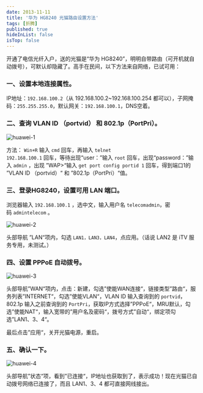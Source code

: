 ```yaml
---
date: 2013-11-11
title: '华为 HG8240 光猫路由设置方法'
tags: [折腾]
published: true
hideInList: false
isTop: false
---
```


开通了电信光纤入户，送的光猫是“华为 HG8240”，明明自带路由（可开机就自动拨号），可默认却隐藏了。高手在民间，以下方法来自网络，已试可用：

<h3>一、设置本地连接属性。</h3>

IP地址：<code>192.168.100.2</code>（从 192.168.100.2~192.168.100.254 都可以），子网掩码：<code>255.255.255.0</code>，默认网关：<code>192.168.100.1</code>，DNS空着。

<h3>二、查询 VLAN ID （portvid） 和 802.1p（PortPri）。</h3>


![huawei-1](https://lmm.elizen.me/images/2013/11/huawei-1.jpg)

方法： <code>Win+R</code> 输入 <code>cmd</code> 回车，再输入 <code>telnet 192.168.100.1</code> 回车，等待出现“user：”输入 <code>root</code> 回车，出现“password：”输入 <code>admin</code> ，出现 ”WAP&gt;“输入 <code>get port config portid 1</code> 回车，得到端口1的 ”VLAN ID （portvid）“ 和 ”802.1p（PortPri）“值。

<!--more-->

<h3>三、登录HG8240，设置可用 LAN 端口。</h3>

浏览器输入 <code>192.168.100.1</code> ，选中文，输入用户名 <code>telecomadmin</code>，密码 <code>admintelecom</code> 。

![huawei-2](https://lmm.elizen.me/images/2013/11/huawei-2.jpg)

头部导航 ”LAN“项内，勾选 <code>LAN1，LAN3，LAN4</code>，点应用。（话说 LAN2 是 iTV 服务专用，未测试。）

<h3>四、设置 PPPoE 自动拨号。</h3>

![huawei-3](https://lmm.elizen.me/images/2013/11/huawei-3.jpg)

头部导航”WAN“项内，点击：新建，勾选”使能WAN连接“，链接类型”路由“，服务列表”INTERNET“，勾选”使能VLAN“，VLAN ID 输入查询到的 <code>portvid</code>，802.1p 输入之前查询到的 <code>PortPri</code>，获取IP方式选择”PPPoE“，MRU默认，勾选”使能NAT“，输入宽带的”用户名及密码“，拨号方式”自动“，绑定项勾选”LAN1、3、4“。

最后点击”应用“，关开光猫电源，重启。

<h3>五、确认一下。</h3>

![huawei-4](https://lmm.elizen.me/images/2013/11/huawei-4.jpg)

头部导航”状态“项，看到”已连接“，IP地址也获取到了，表示成功！现在光猫已自动拨号网络已连接了，而且 LAN1、3、4 都可直接网线接出。